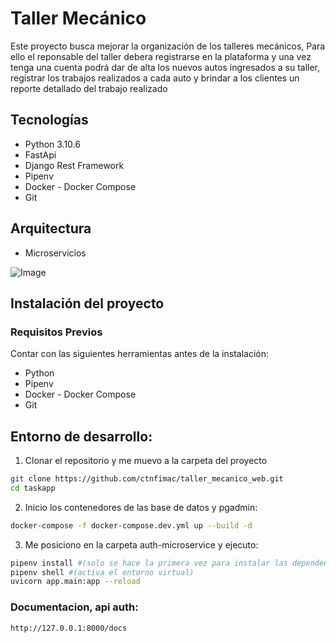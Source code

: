 # Taller Mecánico
Este proyecto busca mejorar la organización de los talleres mecánicos, Para ello el reponsable del taller debera registrarse en la plataforma y una vez tenga una cuenta podrá dar de alta los nuevos autos ingresados a su taller, registrar los trabajos realizados a cada auto y brindar a los clientes un reporte detallado del trabajo realizado


## Tecnologías
- Python 3.10.6
- FastApi
- Django Rest Framework
- Pipenv
- Docker - Docker Compose
- Git

## Arquitectura
- Microservicios 

![Image](https://github.com/user-attachments/assets/adb4ebf2-08e8-45d4-a24c-ff4f76116350)


## Instalación del proyecto

### Requisitos Previos
Contar con las siguientes herramientas antes de la instalación:

- Python
- Pipenv
- Docker - Docker Compose
- Git

## Entorno de desarrollo:

1. Clonar el repositorio y me muevo a la carpeta del proyecto
```bash
git clone https://github.com/ctnfimac/taller_mecanico_web.git
cd taskapp
```

2. Inicio los contenedores de las base de datos y pgadmin:
```bash
docker-compose -f docker-compose.dev.yml up --build -d
```

3. Me posiciono en la carpeta auth-microservice y ejecuto:
```bash
pipenv install #(solo se hace la primera vez para instalar las dependencias)
pipenv shell #(activa el entorno virtual)
uvicorn app.main:app --reload
```

### Documentacion, api auth:
```
http://127.0.0.1:8000/docs
```


